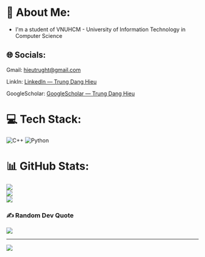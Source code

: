# 💫 About Me:
- I'm a student of VNUHCM - University of Information Technology in Computer Science

## 🌐 Socials:
Gmail: hieutrught@gmail.com

LinkIn: [LinkedIn — Trung Dang Hieu](https://www.linkedin.com/in/trung-dang-hieu-9173a3315)

GoogleScholar: [GoogleScholar — Trung Dang Hieu](https://scholar.google.com/citations?user=Mo-BxGIAAAAJ&hl=vi)
# 💻 Tech Stack:
![C++](https://img.shields.io/badge/c++-%2300599C.svg?style=for-the-badge&logo=c%2B%2B&logoColor=white)
![Python](https://img.shields.io/badge/python-3670A0?style=for-the-badge&logo=python&logoColor=ffdd54)

# 📊 GitHub Stats:
![](https://github-readme-stats.vercel.app/api?username=Qipu1220&theme=dark&hide_border=false&include_all_commits=false&count_private=false)<br/>
![](https://github-readme-streak-stats.herokuapp.com/?user=Qipu1220&theme=dark&hide_border=false)<br/>
![](https://github-readme-stats.vercel.app/api/top-langs/?username=Qipu1220&theme=dark&hide_border=false&include_all_commits=false&count_private=false&layout=compact)

### ✍️ Random Dev Quote
![](https://quotes-github-readme.vercel.app/api?type=horizontal&theme=radical)

---
[![](https://visitcount.itsvg.in/api?id=qipu1220&label=Profile%20Views&color=1&icon=7&pretty=true)](https://visitcount.itsvg.in)
